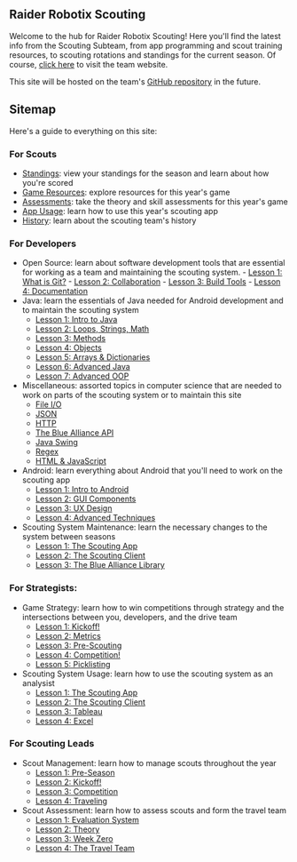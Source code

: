 ## Raider Robotix Scouting

Welcome to the hub for Raider Robotix Scouting! Here you'll find the latest info from the Scouting Subteam, from app programming and scout training resources, to scouting rotations and standings for the current season. Of course, [click here](http://raiderrobotix.org) to visit the team website.

This site will be hosted on the team's [GitHub repository](https://github.com/RaiderRobotix) in the future.

## Sitemap

Here's a guide to everything on this site:

### For Scouts

* [Standings](./scout/standings.md): view your standings for the season and learn about how you're scored
* [Game Resources](./scout/resources.md): explore resources for this year's game
* [Assessments](./scout/assessments.md): take the theory and skill assessments for this year's game
* [App Usage](./scout/appusage.md): learn how to use this year's scouting app
* [History](./scout/history.md): learn about the scouting team's history

### For Developers

* Open Source: learn about software development tools that are essential for working as a team and maintaining the scouting system.
      - [Lesson 1: What is Git?](./develop/opensource/L1.md)
      - [Lesson 2: Collaboration](./develop/opensource/L2.md)
      - [Lesson 3: Build Tools](./develop/opensource/L3.md)
      - [Lesson 4: Documentation](./develop/opensource/L4.md)
* Java: learn the essentials of Java needed for Android development and to maintain the scouting system
    - [Lesson 1: Intro to Java](./develop/java/L1.md)
    - [Lesson 2: Loops, Strings, Math](./develop/java/L2.md)
    - [Lesson 3: Methods](./develop/java/L3.md)
    - [Lesson 4: Objects](./develop/java/L4.md)
    - [Lesson 5: Arrays & Dictionaries](./develop/java/L5.md)
    - [Lesson 6: Advanced Java](./develop/java/L6.md)
    - [Lesson 7: Advanced OOP](./develop/java/L7.md)
* Miscellaneous: assorted topics in computer science that are needed to work on parts of the scouting system or to maintain this site
    - [File I/O](./develop/misc/L1.md)
    - [JSON](./develop/misc/L2.md)
    - [HTTP](./develop/misc/L3.md)
    - [The Blue Alliance API](./develop/misc/L4.md)
    - [Java Swing](./develop/misc/L5.md)
    - [Regex](./develop/misc/L6.md)
    - [HTML & JavaScript](./develop/misc/L7.md)
* Android: learn everything about Android that you'll need to work on the scouting app
    - [Lesson 1: Intro to Android](./develop/android/L1.md)
    - [Lesson 2: GUI Components](./develop/android/L2.md)
    - [Lesson 3: UX Design](./develop/android/L3.md)
    - [Lesson 4: Advanced Techniques](./develop/android/L4.md)
* Scouting System Maintenance: learn the necessary changes to the system between seasons
    - [Lesson 1: The Scouting App](./develop/maintain/L1.md)
    - [Lesson 2: The Scouting Client](./develop/maintain/L2.md)
    - [Lesson 3: The Blue Alliance Library](./develop/maintain/L3.md)

### For Strategists:

* Game Strategy: learn how to win competitions through strategy and the intersections between you, developers, and the drive team 
    - [Lesson 1: Kickoff!](./strat/gamestrat/L1.md)
    - [Lesson 2: Metrics](./strat/gamestrat/L2.md)
    - [Lesson 3: Pre-Scouting](./strat/gamestrat/L3.md)
    - [Lesson 4: Competition!](./strat/gamestrat/L4.md)
    - [Lesson 5: Picklisting](./strat/gamestrat/L5.md)
* Scouting System Usage: learn how to use the scouting system as an analysist
    - [Lesson 1: The Scouting App](./strat/usage/L1.md)
    - [Lesson 2: The Scouting Client](./strat/usage/L2.md)
    - [Lesson 3: Tableau](./strat/usage/L3.md)
    - [Lesson 4: Excel](./strat/usage/L4.md)

### For Scouting Leads 

- Scout Management: learn how to manage scouts throughout the year
    - [Lesson 1: Pre-Season](./lead/manage/L1.md)
    - [Lesson 2: Kickoff!](./lead/manage/L2.md)
    - [Lesson 3: Competition](./lead/manage/L3.md)
    - [Lesson 4: Traveling](./lead/manage/L4.md)
- Scout Assessment: learn how to assess scouts and form the travel team
    - [Lesson 1: Evaluation System](./lead/assess/L1.md)
    - [Lesson 2: Theory](./lead/assess/L2.md)
    - [Lesson 3: Week Zero](./lead/assess/L3.md)
    - [Lesson 4: The Travel Team](./lead/assess/L4.md)

